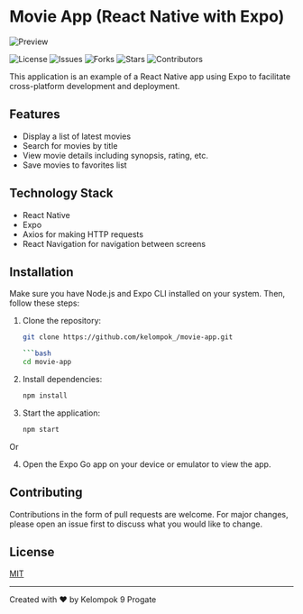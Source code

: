 # Movie App (React Native with Expo)

![Preview](./preview.png)

![License](https://img.shields.io/github/license/aenulfahir/Kelompok9_MovieApp)
![Issues](https://img.shields.io/github/issues/aenulfahir/Kelompok9_MovieApp)
![Forks](https://img.shields.io/github/forks/aenulfahir/Kelompok9_MovieApp)
![Stars](https://img.shields.io/github/stars/aenulfahir/Kelompok9_MovieApp)
![Contributors](https://img.shields.io/github/contributors/aenulfahir/Kelompok9_MovieApp)

This application is an example of a React Native app using Expo to facilitate cross-platform development and deployment.

## Features

- Display a list of latest movies
- Search for movies by title
- View movie details including synopsis, rating, etc.
- Save movies to favorites list

## Technology Stack

- React Native
- Expo
- Axios for making HTTP requests
- React Navigation for navigation between screens

## Installation

Make sure you have Node.js and Expo CLI installed on your system. Then, follow these steps:

1. Clone the repository:

   ```bash
   git clone https://github.com/kelompok_/movie-app.git

   ```bash
   cd movie-app

2. Install dependencies:
   ```bash
   npm install
   
4. Start the application:
   ```bash
   npm start
   
 Or
   
4. Open the Expo Go app on your device or emulator to view the app.

## Contributing

Contributions in the form of pull requests are welcome. For major changes, please open an issue first to discuss what you would like to change.

## License

[MIT](LICENSE)

---

Created with ❤️ by Kelompok 9 Progate
   
   

   
